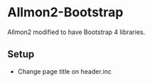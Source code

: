 # Allmon2-Bootstrap

Allmon2 modified to have Bootstrap 4 libraries.

## Setup

- Change page title on header.inc
